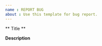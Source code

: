```yaml
---
name : REPORT BUG
about : Use this template for bug report.
---
```


** Title **

**Description**  
<!-- A clear and concise description of the problem. -->


